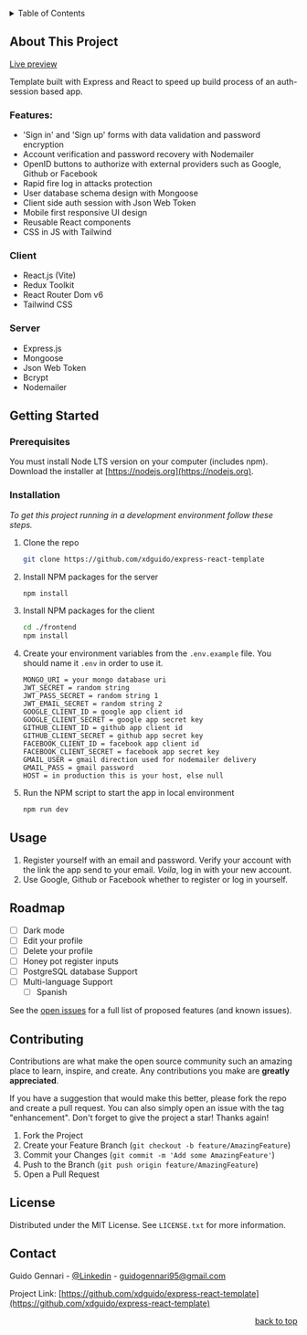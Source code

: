 <a name="readme-top"></a>

<!-- TABLE OF CONTENTS -->
<details>
  <summary>Table of Contents</summary>
  <ol>
    <li>
      <a href="#about-the-project">About The Project</a>
    </li>
    <li>
      <a href="#getting-started">Getting Started</a>
      <ul>
        <li><a href="#prerequisites">Prerequisites</a></li>
        <li><a href="#installation">Installation</a></li>
      </ul>
    </li>
    <li><a href="#usage">Usage</a></li>
    <li><a href="#roadmap">Roadmap</a></li>
    <li><a href="#contributing">Contributing</a></li>
    <li><a href="#license">License</a></li>
    <li><a href="#contact">Contact</a></li>
  </ol>
</details>

<!-- ABOUT THE PROJECT -->

## About This Project

[Live preview](https://oauth-template-app.herokuapp.com)

Template built with Express and React to speed up build process of an auth-session based app.

### Features:

-   'Sign in' and 'Sign up' forms with data validation and password encryption
-   Account verification and password recovery with Nodemailer
-   OpenID buttons to authorize with external providers such as Google, Github or Facebook
-   Rapid fire log in attacks protection
-   User database schema design with Mongoose
-   Client side auth session with Json Web Token
-   Mobile first responsive UI design
-   Reusable React components
-   CSS in JS with Tailwind

### Client

-   React.js (Vite)
-   Redux Toolkit
-   React Router Dom v6
-   Tailwind CSS

### Server

-   Express.js
-   Mongoose
-   Json Web Token
-   Bcrypt
-   Nodemailer

<!-- GETTING STARTED -->

## Getting Started

### Prerequisites

You must install Node LTS version on your computer (includes npm). Download the installer at
[https://nodejs.org](https://nodejs.org).

### Installation

_To get this project running in a development environment follow these steps._

1.  Clone the repo
    ```sh
    git clone https://github.com/xdguido/express-react-template
    ```
2.  Install NPM packages for the server
    ```sh
    npm install
    ```
3.  Install NPM packages for the client
    ```sh
    cd ./frontend
    npm install
    ```
4.  Create your environment variables from the `.env.example` file. You should name it `.env` in order to use it.
    ```
    MONGO_URI = your mongo database uri
    JWT_SECRET = random string
    JWT_PASS_SECRET = random string 1
    JWT_EMAIL_SECRET = random string 2
    GOOGLE_CLIENT_ID = google app client id
    GOOGLE_CLIENT_SECRET = google app secret key
    GITHUB_CLIENT_ID = github app client id
    GITHUB_CLIENT_SECRET = github app secret key
    FACEBOOK_CLIENT_ID = facebook app client id
    FACEBOOK_CLIENT_SECRET = facebook app secret key
    GMAIL_USER = gmail direction used for nodemailer delivery
    GMAIL_PASS = gmail password
    HOST = in production this is your host, else null
    ```
5.  Run the NPM script to start the app in local environment
    ```sh
    npm run dev
    ```

<!-- USAGE EXAMPLES -->

## Usage

1. Register yourself with an email and password. Verify your account with the link the app send to your email. _Voila_, log in with your new account.
2. Use Google, Github or Facebook whether to register or log in yourself.

<!-- ROADMAP -->

## Roadmap

-   [ ] Dark mode
-   [ ] Edit your profile
-   [ ] Delete your profile
-   [ ] Honey pot register inputs
-   [ ] PostgreSQL database Support
-   [ ] Multi-language Support
    -   [ ] Spanish

See the [open issues](https://github.com/xdguido/express-react-template/issues) for a full list of proposed features (and known issues).

<!-- CONTRIBUTING -->

## Contributing

Contributions are what make the open source community such an amazing place to learn, inspire, and create. Any contributions you make are **greatly appreciated**.

If you have a suggestion that would make this better, please fork the repo and create a pull request. You can also simply open an issue with the tag "enhancement".
Don't forget to give the project a star! Thanks again!

1. Fork the Project
2. Create your Feature Branch (`git checkout -b feature/AmazingFeature`)
3. Commit your Changes (`git commit -m 'Add some AmazingFeature'`)
4. Push to the Branch (`git push origin feature/AmazingFeature`)
5. Open a Pull Request

<!-- LICENSE -->

## License

Distributed under the MIT License. See `LICENSE.txt` for more information.

<!-- CONTACT -->

## Contact

Guido Gennari - [@Linkedin](https://www.linkedin.com/in/guido-gennari) - guidogennari95@gmail.com

Project Link: [https://github.com/xdguido/express-react-template](https://github.com/xdguido/express-react-template)

<p align="right"><a href="#readme-top">back to top</a></p>

<!-- MARKDOWN LINKS & IMAGES -->
<!-- https://www.markdownguide.org/basic-syntax/#reference-style-links -->
